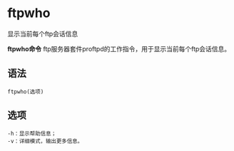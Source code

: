 # ftpwho

显示当前每个ftp会话信息


**ftpwho命令** ftp服务器套件proftpd的工作指令，用于显示当前每个ftp会话信息。

##  语法

```
ftpwho(选项)
```

##  选项

```
-h：显示帮助信息；
-v：详细模式，输出更多信息。
```


